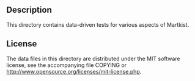 Description
------------

This directory contains data-driven tests for various aspects of Martkist.

License
--------

The data files in this directory are distributed under the MIT software
license, see the accompanying file COPYING or
http://www.opensource.org/licenses/mit-license.php.

